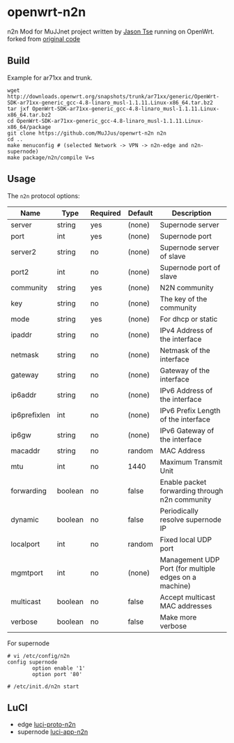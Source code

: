 # openwrt-n2n
n2n Mod for MuJJnet project written by [Jason Tse](https://github.com/MuJJus) running on OpenWrt.  
forked from [original code](https://svn.ntop.org/svn/ntop/trunk/n2n/n2n_v2)

## Build
Example for ar71xx and trunk.
```
wget http://downloads.openwrt.org/snapshots/trunk/ar71xx/generic/OpenWrt-SDK-ar71xx-generic_gcc-4.8-linaro_musl-1.1.11.Linux-x86_64.tar.bz2
tar jxf OpenWrt-SDK-ar71xx-generic_gcc-4.8-linaro_musl-1.1.11.Linux-x86_64.tar.bz2
cd OpenWrt-SDK-ar71xx-generic_gcc-4.8-linaro_musl-1.1.11.Linux-x86_64/package
git clone https://github.com/MuJJus/openwrt-n2n n2n
cd ..
make menuconfig # (selected Network -> VPN -> n2n-edge and n2n-supernode)
make package/n2n/compile V=s
```


## Usage
The `n2n` protocol options:

Name          | Type    | Required | Default | Description
--------------|---------|----------|---------|------------------------------------------------
server        | string  | yes      | (none)  | Supernode server
port          | int     | yes      | (none)  | Supernode port
server2       | string  | no       | (none)  | Supernode server of slave
port2         | int     | no       | (none)  | Supernode port of slave
community     | string  | yes      | (none)  | N2N community
key           | string  | no       | (none)  | The key of the community
mode          | string  | yes      | (none)  | For dhcp or static
ipaddr        | string  | no       | (none)  | IPv4 Address of the interface
netmask       | string  | no       | (none)  | Netmask of the interface
gateway       | string  | no       | (none)  | Gateway of the interface
ip6addr       | string  | no       | (none)  | IPv6 Address of the interface
ip6prefixlen  | int     | no       | (none)  | IPv6 Prefix Length of the interface
ip6gw         | string  | no       | (none)  | IPv6 Gateway of the interface
macaddr       | string  | no       | random  | MAC Address
mtu           | int     | no       | 1440    | Maximum Transmit Unit
forwarding    | boolean | no       | false   | Enable packet forwarding through n2n community
dynamic       | boolean | no       | false   | Periodically resolve supernode IP
localport     | int     | no       | random  | Fixed local UDP port
mgmtport      | int     | no       | (none)  | Management UDP Port (for multiple edges on a machine)
multicast     | boolean | no       | false   | Accept multicast MAC addresses
verbose       | boolean | no       | false   | Make more verbose

For supernode
```
# vi /etc/config/n2n
config supernode
        option enable '1'
        option port '80'

# /etc/init.d/n2n start
```

## LuCI
* edge [luci-proto-n2n](https://github.com/MuJJus/luci-proto-n2n)
* supernode [luci-app-n2n](https://github.com/MuJJus/luci-app-n2n)
